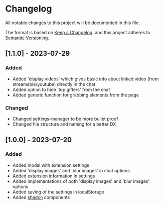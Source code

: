# Changelog

All notable changes to this project will be documented in this file.

The format is based on [Keep a Changelog](https://keepachangelog.com/en/1.0.0/),
and this project adheres to [Semantic Versioning](https://semver.org/spec/v2.0.0.html).

## [1.1.0] - 2023-07-29

### Added

- Added 'display videos' which gives basic info about linked video (from streamable/youtube) directly in the chat
- Added option to hide 'top gifters' from the chat
- Added generic function for grabbing elements from the page

### Changed

- Changed settings-manager to be more bullet proof
- Changed file structure and naming for a better DX

## [1.0.0] - 2023-07-20

### Added

- Added modal with extension settings
- Added 'display images' and 'blur images' in chat options
- Added extension information in settings
- Added implemantations of both 'display images' and 'blur images' options
- Added saving of the settings in localStorage
- Added [shadcn](https://ui.shadcn.com/docs) components

